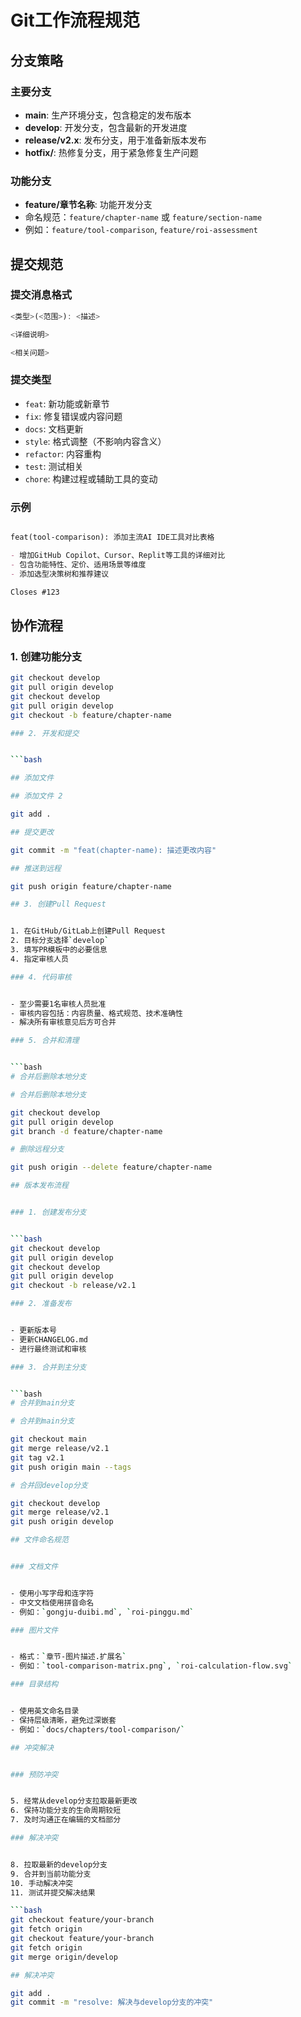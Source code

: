 # Git工作流程规范


## 分支策略


### 主要分支


- **main**: 生产环境分支，包含稳定的发布版本
- **develop**: 开发分支，包含最新的开发进度
- **release/v2.x**: 发布分支，用于准备新版本发布
- **hotfix/**: 热修复分支，用于紧急修复生产问题

### 功能分支


- **feature/章节名称**: 功能开发分支
- 命名规范：`feature/chapter-name` 或 `feature/section-name`
- 例如：`feature/tool-comparison`, `feature/roi-assessment`

## 提交规范


### 提交消息格式


```typescript
<类型>(<范围>): <描述>

<详细说明>

<相关问题>

```

### 提交类型


- `feat`: 新功能或新章节
- `fix`: 修复错误或内容问题
- `docs`: 文档更新
- `style`: 格式调整（不影响内容含义）
- `refactor`: 内容重构
- `test`: 测试相关
- `chore`: 构建过程或辅助工具的变动

### 示例


```markdown

feat(tool-comparison): 添加主流AI IDE工具对比表格

- 增加GitHub Copilot、Cursor、Replit等工具的详细对比
- 包含功能特性、定价、适用场景等维度
- 添加选型决策树和推荐建议

Closes #123
```

## 协作流程


### 1. 创建功能分支


```bash
git checkout develop
git pull origin develop
git checkout develop
git pull origin develop
git checkout -b feature/chapter-name

### 2. 开发和提交


```bash

## 添加文件

## 添加文件 2

git add .

## 提交更改

git commit -m "feat(chapter-name): 描述更改内容"

## 推送到远程

git push origin feature/chapter-name

## 3. 创建Pull Request


1. 在GitHub/GitLab上创建Pull Request
2. 目标分支选择`develop`
3. 填写PR模板中的必要信息
4. 指定审核人员

### 4. 代码审核


- 至少需要1名审核人员批准
- 审核内容包括：内容质量、格式规范、技术准确性
- 解决所有审核意见后方可合并

### 5. 合并和清理


```bash
# 合并后删除本地分支

# 合并后删除本地分支

git checkout develop
git pull origin develop
git branch -d feature/chapter-name

# 删除远程分支

git push origin --delete feature/chapter-name

## 版本发布流程


### 1. 创建发布分支


```bash
git checkout develop
git pull origin develop
git checkout develop
git pull origin develop
git checkout -b release/v2.1

### 2. 准备发布


- 更新版本号
- 更新CHANGELOG.md
- 进行最终测试和审核

### 3. 合并到主分支


```bash
# 合并到main分支

# 合并到main分支

git checkout main
git merge release/v2.1
git tag v2.1
git push origin main --tags

# 合并回develop分支

git checkout develop
git merge release/v2.1
git push origin develop

## 文件命名规范


### 文档文件


- 使用小写字母和连字符
- 中文文档使用拼音命名
- 例如：`gongju-duibi.md`, `roi-pinggu.md`

### 图片文件


- 格式：`章节-图片描述.扩展名`
- 例如：`tool-comparison-matrix.png`, `roi-calculation-flow.svg`

### 目录结构


- 使用英文命名目录
- 保持层级清晰，避免过深嵌套
- 例如：`docs/chapters/tool-comparison/`

## 冲突解决


### 预防冲突


5. 经常从develop分支拉取最新更改
6. 保持功能分支的生命周期较短
7. 及时沟通正在编辑的文档部分

### 解决冲突


8. 拉取最新的develop分支
9. 合并到当前功能分支
10. 手动解决冲突
11. 测试并提交解决结果

```bash
git checkout feature/your-branch
git fetch origin
git checkout feature/your-branch
git fetch origin
git merge origin/develop

## 解决冲突

git add .
git commit -m "resolve: 解决与develop分支的冲突"